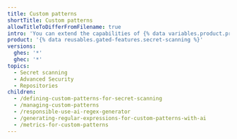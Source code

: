 ```yaml
---
title: Custom patterns
shortTitle: Custom patterns
allowTitleToDifferFromFilename: true
intro: 'You can extend the capabilities of {% data variables.product.prodname_secret_scanning %} to search for your own patterns. These custom patterns can range from your service API keys to connection strings into cloud resources.'
product: '{% data reusables.gated-features.secret-scanning %}'
versions:
  ghes: '*'
  ghec: '*'
topics:
  - Secret scanning
  - Advanced Security
  - Repositories
children:
  - /defining-custom-patterns-for-secret-scanning
  - /managing-custom-patterns
  - /responsible-use-ai-regex-generator
  - /generating-regular-expressions-for-custom-patterns-with-ai
  - /metrics-for-custom-patterns
---
```

